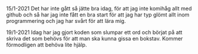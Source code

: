 15/1-2021
Det har inte gått så jätte bra idag, för att jag inte komihåg allt med github och så har jag inte fått en bra start för att jag har typ glömt allt inom programmering och jag har svårt för att lära mig.

19/1-2021
Idag har jag gjort koden som slumpar ett ord och börjat på att skriva det som behövs för att man ska kunna gissa en bokstav. Kommer förmodligen att behöva lite hjälp.

